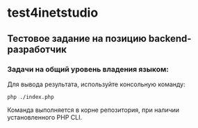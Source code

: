 # test4inetstudio

## Тестовое задание на позицию backend-разработчик

### Задачи на общий уровень владения языком:

Для вывода результата, используйте консольную команду:

```
php ./index.php
```

Команда выполняется в корне репозитория, при наличии установленного PHP CLI.

